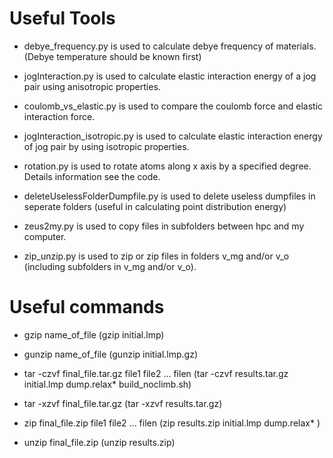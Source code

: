# Useful Tools

* debye_frequency.py is used to calculate debye frequency of materials. (Debye temperature should be known first)

* jogInteraction.py is used to calculate elastic interaction energy of a jog pair using anisotropic properties.

* coulomb_vs_elastic.py is used to compare the coulomb force and elastic interaction force.

* jogInteraction_isotropic.py is used to calculate elastic interaction energy of jog pair by using isotropic properties.

* rotation.py is used to rotate atoms along x axis by a specified degree. Details information see the code.

* deleteUselessFolderDumpfile.py is used to delete useless dumpfiles in seperate folders (useful in calculating point distribution energy)

* zeus2my.py is used to copy files in subfolders between hpc and my computer.

* zip_unzip.py is used to zip or zip files in folders v_mg and/or v_o (including subfolders in v_mg and/or v_o).

# Useful commands

* gzip name_of_file (gzip initial.lmp)

* gunzip name_of_file (gunzip initial.lmp.gz)

* tar -czvf final_file.tar.gz file1 file2 ... filen (tar -czvf results.tar.gz initial.lmp dump.relax* build_noclimb.sh)

* tar -xzvf final_file.tar.gz (tar -xzvf results.tar.gz)

* zip final_file.zip file1 file2 ... filen (zip results.zip initial.lmp dump.relax* )

* unzip final_file.zip (unzip results.zip)
